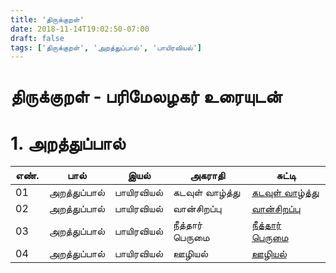 ```yaml
---
title: 'திருக்குறள்'
date: 2018-11-14T19:02:50-07:00
draft: false
tags: ['திருக்குறள்', 'அறத்துப்பால்', 'பாயிரவியல்']
---
```


# திருக்குறள் - பரிமேலழகர் உரையுடன் 

# 1. அறத்துப்பால் 

| எண்.  | பால் | இயல் | அகராதி | சுட்டி  |
| ------ | ---- | ------- | ------ | ------ |
| 01     | அறத்துப்பால் | பாயிரவியல் | கடவுள் வாழ்த்து | [கடவுள் வாழ்த்து](./paayiraviyal/) |
| 02     | அறத்துப்பால் | பாயிரவியல் |  வான்சிறப்பு | [ வான்சிறப்பு](./paayiraviyal/) |
| 03     | அறத்துப்பால் | பாயிரவியல் | நீத்தார் பெருமை | [நீத்தார் பெருமை](./paayiraviyal/) |
| 04     | அறத்துப்பால் | பாயிரவியல் | 	ஊழியல் | [ஊழியல்](./paayiraviyal/) |